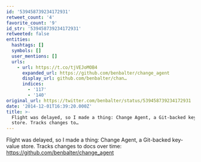 ```yaml
---
id: '539458739234172931'
retweet_count: '4'
favorite_count: '9'
id_str: '539458739234172931'
retweeted: false
entities:
  hashtags: []
  symbols: []
  user_mentions: []
  urls:
    - url: https://t.co/tjVEJoMOB4
      expanded_url: https://github.com/benbalter/change_agent
      display_url: github.com/benbalter/chan…
      indices:
        - '117'
        - '140'
original_url: https://twitter.com/benbalter/status/539458739234172931
date: '2014-12-01T16:39:20.000Z'
title: >-
  Flight was delayed, so I made a thing: Change Agent, a Git-backed key-value
  store. Tracks changes to…
---
```


Flight was delayed, so I made a thing: Change Agent, a Git-backed key-value store. Tracks changes to docs over time: https://github.com/benbalter/change_agent
